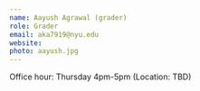 ```yaml
---
name: Aayush Agrawal (grader)
role: Grader 
email: aka7919@nyu.edu
website: 
photo: aayush.jpg
---
```


Office hour: Thursday 4pm-5pm (Location: TBD)
